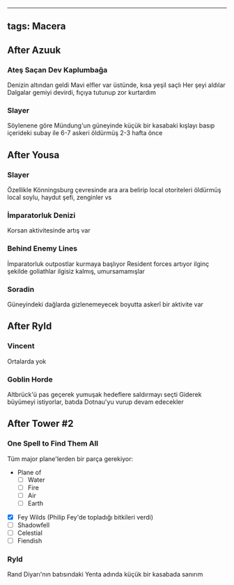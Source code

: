 ---
  tags: Macera
  ---
  
  
  ## After Azuuk
  
  ### Ateş Saçan Dev Kaplumbağa
  Denizin altından geldi
  Mavi elfler var üstünde, kısa yeşil saçlı
  Her şeyi aldılar
  Dalgalar gemiyi devirdi, fıçıya tutunup zor kurtardım
  
  ### Slayer
  Söylenene göre Mündung'un güneyinde küçük bir kasabaki kışlayı basıp içerideki subay ile 6-7 askeri öldürmüş 2-3 hafta önce
  
  ## After Yousa
  
  ### Slayer
  Özellikle Könningsburg çevresinde ara ara belirip local otoriteleri öldürmüş
  local soylu, haydut şefi, zenginler vs
  
  ### İmparatorluk Denizi
  Korsan aktivitesinde artış var
  
  ### Behind Enemy Lines
  İmparatorluk outpostlar kurmaya başlıyor
  Resident forces artıyor
  ilginç şekilde goliathlar ilgisiz kalmış, umursamamışlar
  
  ### Soradin
  Güneyindeki dağlarda gizlenemeyecek boyutta askerî bir aktivite var
  
  
  ## After Ryld
  ### Vincent
  Ortalarda yok
  
  ### Goblin Horde
  Altbrück'ü pas geçerek yumuşak hedeflere saldırmayı seçti
  Giderek büyümeyi istiyorlar, batıda Dotnau'yu vurup devam edecekler
  
  ## After Tower #2
  ### One Spell to Find Them All
  Tüm major plane'lerden bir parça gerekiyor:
  - Plane of
  	- [ ] Water
  	- [ ] Fire
  	- [ ] Air
  	- [ ] Earth
  - [x] Fey Wilds (Philip Fey'de topladığı bitkileri verdi)
  - [ ] Shadowfell
  - [ ] Celestial
  - [ ] Fiendish
  
  ### Ryld
  Rand Diyarı'nın batısındaki Yenta adında küçük bir kasabada sanırım